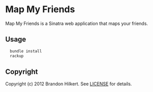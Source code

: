 Map My Friends
=============

Map My Friends is a Sinatra web application that maps your friends.

Usage
-----

````Bash
  bundle install
  rackup
````

Copyright
---
Copyright (c) 2012 Brandon Hilkert.
See [LICENSE][] for details.

[license]: https://github.com/brandonhilkert/mapmyfriends/blob/master/LICENSE